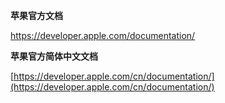 **苹果官方文档**

https://developer.apple.com/documentation/

**苹果官方简体中文文档**

[https://developer.apple.com/cn/documentation/](https://developer.apple.com/cn/documentation/)

